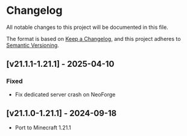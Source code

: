 # Changelog
All notable changes to this project will be documented in this file.

The format is based on [Keep a Changelog](https://keepachangelog.com/en/1.0.0/),
and this project adheres to [Semantic Versioning](https://semver.org/spec/v2.0.0.html).

## [v21.1.1-1.21.1] - 2025-04-10
### Fixed
- Fix dedicated server crash on NeoForge

## [v21.1.0-1.21.1] - 2024-09-18
- Port to Minecraft 1.21.1
